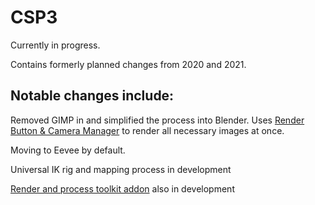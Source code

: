 # CSP3
Currently in progress.

Contains formerly planned changes from 2020 and 2021.

Notable changes include:
-
Removed GIMP in and simplified the process into Blender. Uses [Render Button & Camera Manager](https://blenderartists.org/t/render-button-camera-manager-for-blender-3-quick-fix-07-04-2022-v0-3-9/1159414) to render all necessary images at once.

Moving to Eevee by default.

Universal IK rig and mapping process in development

[Render and process toolkit addon](https://github.com/tryptech/Brawl-Rendering-Toolkit) also in development
